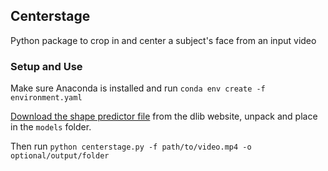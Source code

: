 ## Centerstage
Python package to crop in and center a subject's face from an input video

### Setup and Use
Make sure Anaconda is installed and run `conda env create -f environment.yaml`

[Download the shape predictor file](http://dlib.net/files/shape_predictor_68_face_landmarks.dat.bz2) from the dlib website, unpack and place in the `models` folder.

Then run `python centerstage.py -f path/to/video.mp4 -o optional/output/folder`